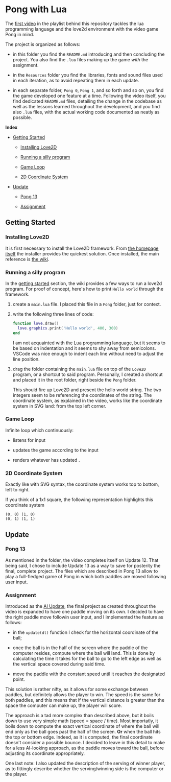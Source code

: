 # Pong with Lua

The [first video](https://youtu.be/jZqYXSmgDuM) in the playlist behind this repository tackles the lua programming language and the love2d environment with the video game Pong in mind.

The project is organized as follows:

- in this folder you find the `README.md` introducing and then concluding the project. You also find the `.lua` files making up the game _with_ the assignment.

- in the `Resources` folder you find the libraries, fonts and sound files used in each iteration, as to avoid repeating them in each update.

- in each separate folder, `Pong 0`, `Pong 1`, and so forth and so on, you find the game developed one feature at a time. Following the video itself, you find dedicated `README.md` files, detailing the change in the codebase as well as the lessons learned throughout the development, and you find also `.lua` files, with the actual working code documented as neatly as possible.

**Index**

- [Getting Started](#getting-started)

  - [Installing Love2D](#installing-love2d)

  - [Running a silly program](#running-a-silly-program)

  - [Game Loop](#game-loop)

  - [2D Coordinate System](#2d-coordinate-system)

- [Update](#update)

  - [Pong 13](#pong-13)

  - [Assignment](#assignment)

## Getting Started

### Installing Love2D

It is first necessary to install the Love2D framework. From [the homepage itself](https://love2d.org/) the installer provides the quickest solution. Once installed, the main reference is [the wiki](https://love2d.org/wiki/Main_Page).

### Running a silly program

In the [getting started](https://love2d.org/wiki/Getting_Started) section, the wiki provides a few ways to run a love2d program. For proof of concept, here's how to print `Hello world` through the framework.

1. create a `main.lua` file. I placed this file in a `Pong` folder, just for context.

1. write the following three lines of code:

   ```lua
   function love.draw()
     love.graphics.print('Hello world', 400, 300)
   end
   ```

   I am not acquainted with the Lua programming language, but it seems to be based on indentation and it seems to shy away from semicolons. VSCode was nice enough to indent each line without need to adjust the line position.

1. drag the folder containing the `main.lua` file on top of the `Love2D` program, or a shortcut to said program. Personally, I created a shortcut and placed it in the root folder, right beside the `Pong` folder.

   This should fire up Love2D and present the hello world string. The two integers seem to be referencing the coordinates of the string. The coordinate system, as explained in the video, works like the coordinate system in SVG land: from the top left corner.

### Game Loop

Infinite loop which continuously:

- listens for input

- updates the game according to the input

- renders whatever has updated <!-- react?! -->.

### 2D Coordinate System

Exactly like with SVG syntax, the coordinate system works top to bottom, left to right.

If you think of a 1x1 square, the following representation highlights this coordinate system

```text
(0, 0) (1, 0)
(0, 1) (1, 1)
```

## Update

### Pong 13

As mentioned in the folder, the video completes itself on Update 12. That being said, I chose to include Update 13 as a way to save for posterity the final, complete project. The files which are described in Pong 13 allow to play a full-fledged game of Pong in which both paddles are moved following user input.

### Assignment

Introduced as the [AI Update](https://cs50.harvard.edu/games/2019/spring/assignments/0/), the final project as created throughout the video is expanded to have one paddle moving on its own. I decided to have the right paddle move followin user input, and I implemented the feature as follows:

- in the `update(dt)` function I check for the horizontal coordinate of the ball;

- once the ball is in the half of the screen where the paddle of the computer resides, compute where the ball will land. This is done by calculating the time it takes for the ball to go to the left edge as well as the vertical space covered during said time.

- move the paddle with the constant speed until it reaches the designated point.

This solution is rather nifty, as it allows for some exchange between paddles, but definitely allows the player to win. The speed is the same for both paddles, and this means that if the vertical distance is greater than the space the computer can make up, the player will score.

The approach is a tad more complex than described above, but it boils down to use very simple math (speed = space / time). Most importatly, it boils down to compute the exact vertical coordinate of where the ball will end only as the ball goes past the half of the screen. **Or** when the ball hits the top or bottom edge. Indeed, as it is computed, the final coordinate doesn't consider a possible bounce. I decided to leave in this detail to make for a less AI-looking approach, as the paddle moves toward the ball, before adjusting its coordinate appropriately.

One last note: I also updated the description of the serving of winner player, as to fittingly describe whether the serving/winning side is the computer or the player.
